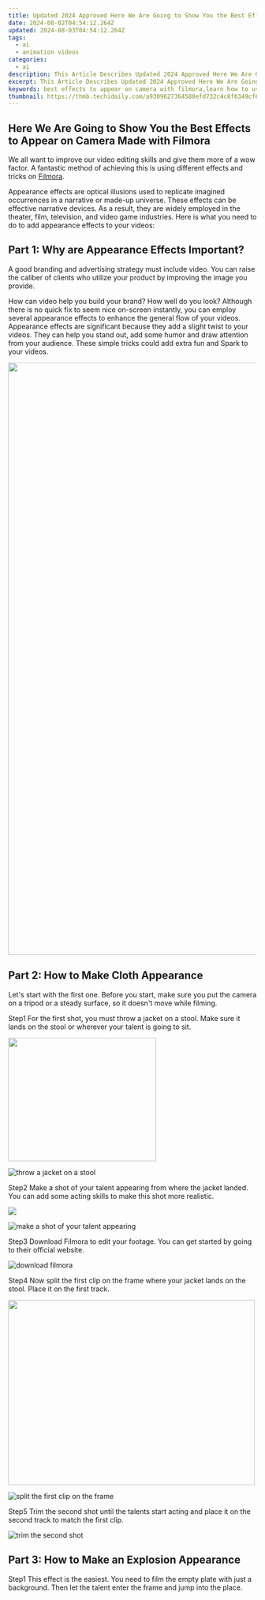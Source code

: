 ```yaml
---
title: Updated 2024 Approved Here We Are Going to Show You the Best Effects to Appear on Camera Made with Filmora
date: 2024-08-02T04:54:12.264Z
updated: 2024-08-03T04:54:12.264Z
tags: 
  - ai
  - animation videos
categories: 
  - ai
description: This Article Describes Updated 2024 Approved Here We Are Going to Show You the Best Effects to Appear on Camera Made with Filmora
excerpt: This Article Describes Updated 2024 Approved Here We Are Going to Show You the Best Effects to Appear on Camera Made with Filmora
keywords: best effects to appear on camera with filmora,learn how to use 3d camera tracking in adobe after effects and take your skills to the next level,you can make attractive videos by adding text behind objects this article will explain how to use wondershare filmora to create these videos,3 best effects to appear on camera made with filmora,how to record shots and edit them using wonderware filmora to create the super jump effect a complete guide for beginners,ai animation 3 best effects to appear on camera made with filmora,here we are going to show you the best effects to appear on camera made with filmora
thumbnail: https://thmb.techidaily.com/a9309627364580efd732c4c8f6349cf67c0dc25ea886bdb64936441ab4225274.png
---
```


## Here We Are Going to Show You the Best Effects to Appear on Camera Made with Filmora

We all want to improve our video editing skills and give them more of a wow factor. A fantastic method of achieving this is using different effects and tricks on [Filmora](https://tools.techidaily.com/wondershare/filmora/download/).

Appearance effects are optical illusions used to replicate imagined occurrences in a narrative or made-up universe. These effects can be effective narrative devices. As a result, they are widely employed in the theater, film, television, and video game industries. Here is what you need to do to add appearance effects to your videos:

## Part 1: Why are Appearance Effects Important?

A good branding and advertising strategy must include video. You can raise the caliber of clients who utilize your product by improving the image you provide.

How can video help you build your brand? How well do you look? Although there is no quick fix to seem nice on-screen instantly, you can employ several appearance effects to enhance the general flow of your videos. Appearance effects are significant because they add a slight twist to your videos. They can help you stand out, add some humor and draw attention from your audience. These simple tricks could add extra fun and Spark to your videos.

<!-- affiliate ads begin -->
<a href="https://engwe.pxf.io/c/5597632/2093504/25579" target="_top" id="2093504"><img src="//a.impactradius-go.com/display-ad/25579-2093504" border="0" alt="" width="1200" height="1200"/></a><img height="0" width="0" src="https://imp.pxf.io/i/5597632/2093504/25579" style="position:absolute;visibility:hidden;" border="0" />
<!-- affiliate ads end -->
## Part 2: How to Make Cloth Appearance

Let's start with the first one. Before you start, make sure you put the camera on a tripod or a steady surface, so it doesn't move while filming.

Step1 For the first shot, you must throw a jacket on a stool. Make sure it lands on the stool or wherever your talent is going to sit.

<!-- affiliate ads begin -->
<a href="https://printrendy.pxf.io/c/5597632/1453721/17020" target="_top" id="1453721"><img src="//a.impactradius-go.com/display-ad/17020-1453721" border="0" alt="" width="300" height="250"/></a><img height="0" width="0" src="https://imp.pxf.io/i/5597632/1453721/17020" style="position:absolute;visibility:hidden;" border="0" />
<!-- affiliate ads end -->
![throw a jacket on a stool](https://images.wondershare.com/filmora/article-images/2022/12/appearance_1.jpg)

Step2 Make a shot of your talent appearing from where the jacket landed. You can add some acting skills to make this shot more realistic.

<!-- affiliate ads begin -->
<a href="https://store.iobit.com/order/checkout.php?PRODS=4596923&QTY=1&AFFILIATE=108875&CART=1"><img src="https://secure.avangate.com/images/merchant/184260348236f9554fe9375772ff966e/ascscan_468X60.png" border="0"></a>
<!-- affiliate ads end -->
![make a shot of your talent appearing](https://images.wondershare.com/filmora/article-images/2022/12/appearance_2.jpg)

Step3 Download Filmora to edit your footage. You can get started by going to their official website.

![download filmora](https://images.wondershare.com/filmora/article-images/2022/12/appearance_3.jpg)

Step4 Now split the first clip on the frame where your jacket lands on the stool. Place it on the first track.

<!-- affiliate ads begin -->
<a href="https://electronicx.pxf.io/c/5597632/1872456/14483" target="_top" id="1872456"><img src="//a.impactradius-go.com/display-ad/14483-1872456" border="0" alt="" width="500" height="375"/></a><img height="0" width="0" src="https://imp.pxf.io/i/5597632/1872456/14483" style="position:absolute;visibility:hidden;" border="0" />
<!-- affiliate ads end -->
![split the first clip on the frame](https://images.wondershare.com/filmora/article-images/2022/12/appearance_4.jpg)

Step5 Trim the second shot until the talents start acting and place it on the second track to match the first clip.

![trim the second shot](https://images.wondershare.com/filmora/article-images/2022/12/appearance_5.jpg)

## Part 3: How to Make an Explosion Appearance

Step1 This effect is the easiest. You need to film the empty plate with just a background. Then let the talent enter the frame and jump into the place.

<!-- affiliate ads begin -->
<span id="1793213">
					<video width="1080" height="1620" style="cursor:pointer"
           poster="//a.impactradius-go.com/display-clicktoplayimage/1793213.jpeg"
           onclick="if(!this.playClicked){this.play();this.setAttribute('controls',true);this.playClicked=true;}">
	   <source src="//a.impactradius-go.com/display-ad/19135-1793213">
	   <img src="//a.impactradius-go.com/display-clicktoplayimage/1793213.jpeg" style="border: none; height: 100%; width: 100%; object-fit: contain">
	</video>
	<div style="width:1080px;text-align:center"><a href="javascript:window.open(decodeURIComponent('https%3A%2F%2Ftinyland.pxf.io%2Fc%2F5597632%2F1793213%2F19135'), '_blank');void(0);">Click here</a></div>
</span>
<img height="0" width="0" src="https://imp.pxf.io/i/5597632/1793213/19135" style="position:absolute;visibility:hidden;" border="0" />
<!-- affiliate ads end -->
![let the talent enter the frame](https://images.wondershare.com/filmora/article-images/2022/12/appearance_6.jpg)

Step2 Now import the clip into Filmora and place it onto the first video track.

Step3 Freeze the frame of the empty plate with just the background and extend it as necessary. Place the clip onto the second video track and trim it until the action of the talent jump starts.

<!-- affiliate ads begin -->
<a href="https://caperobbin.sjv.io/c/5597632/2006118/18460" target="_top" id="2006118"><img src="//a.impactradius-go.com/display-ad/18460-2006118" border="0" alt="" width="300" height="250"/></a><img height="0" width="0" src="https://imp.pxf.io/i/5597632/2006118/18460" style="position:absolute;visibility:hidden;" border="0" />
<!-- affiliate ads end -->
![freeze the frame of the empty plate](https://images.wondershare.com/filmora/article-images/2022/12/appearance_7.jpg)

Step4 Delete the rest on the left. The trick is to use some explosion or smoke effect to hide the transition.

Step5 Use the green screen sample in the default menu here. Add some smoke effects available in film stock. Place it on the third video track and move it to hide the transition.

<!-- affiliate ads begin -->
<a href="https://bluettieu.pxf.io/c/5597632/2042323/17091" target="_top" id="2042323"><img src="//a.impactradius-go.com/display-ad/17091-2042323" border="0" alt="BLUETTI NEW LAUNCH AC180T" width="3840" height="1600"/></a><img height="0" width="0" src="https://imp.pxf.io/i/5597632/2042323/17091" style="position:absolute;visibility:hidden;" border="0" />
<!-- affiliate ads end -->
![use the green screen sample](https://images.wondershare.com/filmora/article-images/2022/12/appearance_8.jpg)

## Part 4: How to Make Roof Appearance

The last trick here is combining the techniques from the two previous effects.

Step1 First, record the empty plate with just a background. Let the talent jump in the frame and set up a green screen for the talent to jump in front of it. It will look like they're falling from the ceiling.

![record the empty plate](https://images.wondershare.com/filmora/article-images/2022/12/appearance_9.jpg)

Step2 Now import the clip into Filmora again. Follow the steps from the second example so we have the subject appearing on the screen like this.

<!-- affiliate ads begin -->
<a href="https://coinrule.sjv.io/c/5597632/1958379/18409" target="_top" id="1958379"><img src="//a.impactradius-go.com/display-ad/18409-1958379" border="0" alt="" width="856" height="508"/></a><img height="0" width="0" src="https://imp.pxf.io/i/5597632/1958379/18409" style="position:absolute;visibility:hidden;" border="0" />
<!-- affiliate ads end -->
![import the clip into filmora again](https://images.wondershare.com/filmora/article-images/2022/12/appearance_10.jpg)

Step3 Add the green screenshot onto the third video track.

<!-- affiliate ads begin -->
<a href="https://store.iobit.com/order/checkout.php?PRODS=1468905&QTY=1&AFFILIATE=108875&CART=1"><img src="https://secure.avangate.com/images/merchant/184260348236f9554fe9375772ff966e/ascscan_728x90.png" border="0"></a>
<!-- affiliate ads end -->
![add the green screenshot onto the third video track](https://images.wondershare.com/filmora/article-images/2022/12/appearance_11.jpg)

Step4 Double-click on it, activate the setting window and then key out the background using the chroma key feature.

![activate the setting window](https://images.wondershare.com/filmora/article-images/2022/12/appearance_12.jpg)

Step5 Move the clip until it covers only the first frame of the appearing clip. Now keyframe the following subject from the outer frame to the final position.

<!-- affiliate ads begin -->
<h3 id="200610"><a href="https://sentrypc.7eer.net/c/5597632/200610/3022">Parental Control Software</a></h3>
<span class="text-ad-content">
	#1 Rated Parental Control Software.<br/>
	Monitor & Control all PC Activity!<br/>
		<cite style="color:green">sentrypc.com/parental-controls/</cite>
	</span><img height="0" width="0" src="https://sentrypc.7eer.net/i/5597632/200610/3022" style="position:absolute;visibility:hidden;" border="0" />
<!-- affiliate ads end -->
![move the clip](https://images.wondershare.com/filmora/article-images/2022/12/appearance_13.jpg)

Step6 Now search for some smoke effects and put it upside down. So it looks like the ceiling is broken when the subject falls. Then add some camera shake to the fall.

<!-- affiliate ads begin -->
<a href="https://twopages.pxf.io/c/5597632/2016067/18544" target="_top" id="2016067"><img src="//a.impactradius-go.com/display-ad/18544-2016067" border="0" alt="" width="1020" height="380"/></a><img height="0" width="0" src="https://imp.pxf.io/i/5597632/2016067/18544" style="position:absolute;visibility:hidden;" border="0" />
<!-- affiliate ads end -->
![search for some smoke effects](https://images.wondershare.com/filmora/article-images/2022/12/appearance_14.jpg)

Step7 Drag the camera shake effect back to the top track and shorten it to an ideal length. You can also add some sound effects if you want to this video.

![drag the camera shake effect back to the top track](https://images.wondershare.com/filmora/article-images/2022/12/appearance_15.jpg)

## Part 5: Tips to Look Good in Your Next Video

**1\. Be Clear About the Topic**

Intellectuals frequently complain that everyone has attention deficit disorder due to the Internet. According to studies, we only have an attention span of 8 seconds today. You need a punchy, concise message to keep viewers watching your video.

**2\. Don't Forget to Smile**

Individuals who smile frequently are perceived to be more confident and successful. Therefore, showing your audience that you are confident in your company and services is the best method to gain their trust.

**3\. Look into the Camera**

Direct eye contact with the camera lens is essential. Although it may seem enticing, your sole audience is the person directly in front of you when you're speaking.

Be mindful of the camera's confined area. Bring it up to eye level and keep your gaze there rather than elsewhere.

## Summary

There are several fantastic camera effects that you can experiment with in your videos. While some are well-known, others are less well-known and often used. We have mentioned the three fun ways to appear on camera above. We suggest using video editing software like Filmora to use these effects more effectively. You can use these appearance effects to create an atmosphere, make your story more understandable, or spice up the video.

[Free Download](https://tools.techidaily.com/wondershare/filmora/download/) For Win 7 or later(64-bit)

[Free Download](https://tools.techidaily.com/wondershare/filmora/download/) For macOS 10.14 or later

[Free Download](https://tools.techidaily.com/wondershare/filmora/download/) For macOS 10.14 or later

<ins class="adsbygoogle"
     style="display:block"
     data-ad-format="autorelaxed"
     data-ad-client="ca-pub-7571918770474297"
     data-ad-slot="1223367746"></ins>

<ins class="adsbygoogle"
     style="display:block"
     data-ad-format="autorelaxed"
     data-ad-client="ca-pub-7571918770474297"
     data-ad-slot="1223367746"></ins>

<!-- affiliate ads begin -->
<a href="https://laganoo.pxf.io/c/5597632/1657397/16446" target="_top" id="1657397"><img src="//a.impactradius-go.com/display-ad/16446-1657397" border="0" alt="" width="336" height="280"/></a><img height="0" width="0" src="https://imp.pxf.io/i/5597632/1657397/16446" style="position:absolute;visibility:hidden;" border="0" />
<!-- affiliate ads end -->
## How to Use Blender Green Screen

Blender is an open-source cross-platform 3D graphics program, but this doesn’t mean it’s a low-rent option. Just like commercial packages like Lightwave 3D, it is also a very capable compositing package. Unlike Lightwave, it is a modern node-based compositor like Nuke or Fusion. It’s not what the software is designed for, but it does a bangup job of green screen compositing, as you will soon see.

Blender green screen uses technique of the ****chroma key** a color is isolated (in our case the green of the****green screen**), or a particular luminance, it is removed and the area that was occupied by it becomes transparent, thus becoming part of the alpha channel. The transparent parts will thus show the video or the image below, which will thus define the environment in which the subject of the first movie will act.

<!-- affiliate ads begin -->
<a href="https://united.elfm.net/c/5597632/748964/4704" target="_top" id="748964"><img src="//a.impactradius-go.com/display-ad/4704-748964" border="0" alt="" width="300" height="250"/></a><img height="0" width="0" src="https://united.elfm.net/i/5597632/748964/4704" style="position:absolute;visibility:hidden;" border="0" />
<!-- affiliate ads end -->
## How to Use Green Screen in Blender

So we need to pull these two elements into Blender and pull a key on the green bits to make the background show through in as naturalistic a way as possible. Blender is a node-based compositor which means the control mechanism is nodes or little LEGO blocks of love which you place on the screen and link with little strings which form your signal path.

![blender](https://images.wondershare.com/filmora/article-images/blender-interface.jpg)

Locate the drop-down (it goes up, actually, but you know what we mean) at the bottom of the view, and select “Movie Clip Editor.”

Click the “Open” button and choose and load your green screen footage. (You can also load sequences of images for uncompressed keys in this step if you have the space, and the footage is the right size.)

Once the clip is loaded, go back to the drop-down and select Node Editor.

The screen will be blank, but just go to the bottom of the view and click the middle button marked “Node Tree Type” to Display, and then check the Use Nodes and Backdrop buttons.

Select the “Render Layers” node, and because we won’t need it you can delete it (on the Mac this is the Forward Delete key). Then move the Compositing node out of the way because we won’t need it yet.

****Note:** to zoom in and out of the nodes, use the centre scroll wheel of the mouse if you have it. To zoom in and out of the images you are working on, use the V and Alt-V keys.

****Compositing Nodes**

Click the Add menu in the bar at the bottom of the view and select “Input -> Movie Clip.” Select the green screen clip you added in the Movie Clip Editor. This is the input. We have to push this through a keyer to remove the green and make those areas transparent.

****Important:** in this program flow goes from left to right, so node inputs are on the left of a node, and outputs are on the right of a node.

Now select “Add -> Matte -> Keying” to add a keying node. Also “Add -> Output -> Viewer” to make the output from the key visible. Click on the little yellow dot next to Image output on the Input node, and drag it to Image input on the Keying node. Then drag the little dot next to Image output on the keying node, and drag it to the image input on the viewer node.

You now have to select the key colour, the colour which the keyer is changing to transparent. Click the Key Colour button on the Keying node, and this displays a colour selector. Click the eyedropper, and click on the image in the background somewhere on the green screen.

If you look carefully, you will see that there are some areas which still have a bit of colour and are not fully transparent. You can check this more accurately by dragging the string from the Matte output on the Keying node and linking to the input on the viewer. This is the key you have made. As you can see, the dark bits are supposed to be totally black, and there are still greys showing through. (This is because the source material wasn’t perfect.)

There are many different ways to fix this depending on the shot, but if it’s a reasonably well-shot green screen, all you will need to do is the following.

Adjust the Black Clip slider to expand the amount of greens which turn to black. Then adjust the White Clip to push the whites to prevent them from becoming transparent.

Once you have pure white and pure black, reconnect the image output of the keying node to the image input on the viewer, and you’ll see you have a decent key.

You can adjust the amount of fringing and spill (reflections from the green screen on the model), but generally the keyer does a good job of guessing that for you with a decently-shot green screen.

****Adding the background**

After this, adding the background is more of the same with a slight twist. “Add -> Input -> Movie Clip,” navigate to your background clip and load it.

To blend the two layers, you have to make a mix of the two clips so that the background shows through the now transparent bits of the foreground.

“Add -> Colour -> Mix node”. Take the output from the background clip, and feed it to the top image input of the mix node. Take the output from the keying node, and feed it into the lower image input on the mix node.

Click the Alpha channel button next to the drop-down on the mix node.

And finally we have our key. The background is way too sharp and makes the green screen footage look really soft and crappy, so we need to soften the background. There is a really nice Bokeh Blur filter in blender for just this purpose to make the background look out of focus and add lots of gorgeous Bokeh blobs.

“Add -> Filter -> Bokeh Blur” and put it between the background clip and the mix. In Blender, if you add a node and place it over a string between two nodes, the string goes yellow, and dropping it will automatically insert the new node into the signal path connecting inputs and outputs.

Finally add an image to the Bokeh Blur for the shape you want the bokeh to be; we opted for a donut-shaped iris pattern.

To render out your video, connect the output of the Mix node to the input of the compositing node we left lying about earlier. It’s okay for this output to be connected to the input node of the viewer, too, as this means we see progress while rendering.

Make sure you are set up to render the right amount of frames at 30fps in the render panel on the far right. 30fps for 5 seconds (the duration of our clip) is 150 frames. Insert 150 where it says End Fr.

Select a place and a filename to output to in the Output panel further down the right-hand side. Then to render, select the info menu bar from the top-left drop-down, and finally choose “Render Menu -> Render Animation,” and the render will begin.

<!-- affiliate ads begin -->
<a href="https://martinic.evyy.net/c/5597632/1422856/4482" target="_top" id="1422856"><img src="//a.impactradius-go.com/display-ad/4482-1422856" border="0" alt="" width="580" height="309"/></a>
<!-- affiliate ads end -->
## Wondershare Filmora

If you're just starting out with video editing, or just want a simple program that works, Wondershare Filmora might be what you're looking for. It has the essential tools, and anyone can learn to use it easily.

Wondershare Filmora is the one of best video editing software with cool features that compares to other competing video editing Softwares. Many video editing programs claim to offer professional results; Filmora is one of a few consumer-level tools that actually delivers.

[Try It Free](https://tools.techidaily.com/wondershare/filmora/download/)

For Win 7 or later (64-bit)

[Try It Free](https://tools.techidaily.com/wondershare/filmora/download/)

For macOS 10.12 or later

**Installation Steps**

1. Click the icon in the center of the Media Library to add files directly.
2. Go File > Import Media > Import Media Files.
3. Drag and drop to the Media Library directly.

While importing a media file, Wondershar Filmora may ask you if you wish to create a proxy file to accelerate the editing process. Select "Yes" to have a fast video editing experience.

![drag green screen](https://images.wondershare.com/filmora/guide/drag-green-screen-video-win.jpg)

You can also import video clips using your Touch Bar controls if your computer has Touch Bar.

<!-- affiliate ads begin -->
<a href="https://sentrypc.7eer.net/c/5597632/398457/3022" target="_top" id="398457"><img src="//a.impactradius-go.com/display-ad/3022-398457" border="0" alt="www.sentrypc.com" width="980" height="120"/></a><img height="0" width="0" src="https://sentrypc.7eer.net/i/5597632/398457/3022" style="position:absolute;visibility:hidden;" border="0" />
<!-- affiliate ads end -->
### Related FAQs

**How do I get rid of the green screen in blender?**

This is achieved by Compositing Nodes: Click the Add menu in the bar at the bottom of the view and select “Input -> Movie Clip.” Select the green screen clip you added in the Movie Clip Editor. This is the input. We have to push this through a keyer to remove the green and make those areas transparent.

**How do I get rid of objects in green screen?**

This can be done by following these prompts: Select “Add -> Matte -> Keying” to add a keying node. Also “Add -> Output -> Viewer” to make the output from the key visible. Click on the little yellow dot next to Image output on the Input node, and drag it to Image input on the Keying node. Then drag the little dot next to Image output on the keying node, and drag it to the image input on the viewer node.

<!-- affiliate ads begin -->
<a href="https://parisrhonecom.sjv.io/c/5597632/1896607/21553" target="_top" id="1896607"><img src="//a.impactradius-go.com/display-ad/21553-1896607" border="0" alt="" width="750" height="422"/></a><img height="0" width="0" src="https://imp.pxf.io/i/5597632/1896607/21553" style="position:absolute;visibility:hidden;" border="0" />
<!-- affiliate ads end -->
## Conclusion

Obviously, to get the best green screen composites you have to shoot good “plates.” “Plates” are the main bits of the shot that you bolt together in movie visual effects. You have the foreground plate and the green screen bit with an actor filmed in front of a green screen. Then you have the background plate which is the bit you want to show through the green bits of the foreground, making the whole thing look as though the background and foreground were filmed at the same time.

[Try It Free](https://tools.techidaily.com/wondershare/filmora/download/)

For macOS 10.12 or later

**Installation Steps**

1. Click the icon in the center of the Media Library to add files directly.
2. Go File > Import Media > Import Media Files.
3. Drag and drop to the Media Library directly.

While importing a media file, Wondershar Filmora may ask you if you wish to create a proxy file to accelerate the editing process. Select "Yes" to have a fast video editing experience.

<!-- affiliate ads begin -->
<a href="https://aspironcom.sjv.io/c/5597632/1941789/21554" target="_top" id="1941789"><img src="//a.impactradius-go.com/display-ad/21554-1941789" border="0" alt="" width="650" height="800"/></a><img height="0" width="0" src="https://imp.pxf.io/i/5597632/1941789/21554" style="position:absolute;visibility:hidden;" border="0" />
<!-- affiliate ads end -->
![drag green screen](https://images.wondershare.com/filmora/guide/drag-green-screen-video-win.jpg)

You can also import video clips using your Touch Bar controls if your computer has Touch Bar.

### Related FAQs

**How do I get rid of the green screen in blender?**

This is achieved by Compositing Nodes: Click the Add menu in the bar at the bottom of the view and select “Input -> Movie Clip.” Select the green screen clip you added in the Movie Clip Editor. This is the input. We have to push this through a keyer to remove the green and make those areas transparent.

**How do I get rid of objects in green screen?**

This can be done by following these prompts: Select “Add -> Matte -> Keying” to add a keying node. Also “Add -> Output -> Viewer” to make the output from the key visible. Click on the little yellow dot next to Image output on the Input node, and drag it to Image input on the Keying node. Then drag the little dot next to Image output on the keying node, and drag it to the image input on the viewer node.

## Conclusion

Obviously, to get the best green screen composites you have to shoot good “plates.” “Plates” are the main bits of the shot that you bolt together in movie visual effects. You have the foreground plate and the green screen bit with an actor filmed in front of a green screen. Then you have the background plate which is the bit you want to show through the green bits of the foreground, making the whole thing look as though the background and foreground were filmed at the same time.

[Try It Free](https://tools.techidaily.com/wondershare/filmora/download/)

For macOS 10.12 or later

**Installation Steps**

1. Click the icon in the center of the Media Library to add files directly.
2. Go File > Import Media > Import Media Files.
3. Drag and drop to the Media Library directly.

While importing a media file, Wondershar Filmora may ask you if you wish to create a proxy file to accelerate the editing process. Select "Yes" to have a fast video editing experience.

<!-- affiliate ads begin -->
<a href="https://zonlipartnershipprogram.pxf.io/c/5597632/1821134/17882" target="_top" id="1821134"><img src="//a.impactradius-go.com/display-ad/17882-1821134" border="0" alt="" width="320" height="250"/></a><img height="0" width="0" src="https://imp.pxf.io/i/5597632/1821134/17882" style="position:absolute;visibility:hidden;" border="0" />
<!-- affiliate ads end -->
![drag green screen](https://images.wondershare.com/filmora/guide/drag-green-screen-video-win.jpg)

You can also import video clips using your Touch Bar controls if your computer has Touch Bar.

### Related FAQs

**How do I get rid of the green screen in blender?**

This is achieved by Compositing Nodes: Click the Add menu in the bar at the bottom of the view and select “Input -> Movie Clip.” Select the green screen clip you added in the Movie Clip Editor. This is the input. We have to push this through a keyer to remove the green and make those areas transparent.

**How do I get rid of objects in green screen?**

This can be done by following these prompts: Select “Add -> Matte -> Keying” to add a keying node. Also “Add -> Output -> Viewer” to make the output from the key visible. Click on the little yellow dot next to Image output on the Input node, and drag it to Image input on the Keying node. Then drag the little dot next to Image output on the keying node, and drag it to the image input on the viewer node.

## Conclusion

Obviously, to get the best green screen composites you have to shoot good “plates.” “Plates” are the main bits of the shot that you bolt together in movie visual effects. You have the foreground plate and the green screen bit with an actor filmed in front of a green screen. Then you have the background plate which is the bit you want to show through the green bits of the foreground, making the whole thing look as though the background and foreground were filmed at the same time.

[Try It Free](https://tools.techidaily.com/wondershare/filmora/download/)

For macOS 10.12 or later

**Installation Steps**

1. Click the icon in the center of the Media Library to add files directly.
2. Go File > Import Media > Import Media Files.
3. Drag and drop to the Media Library directly.

While importing a media file, Wondershar Filmora may ask you if you wish to create a proxy file to accelerate the editing process. Select "Yes" to have a fast video editing experience.

<!-- affiliate ads begin -->
<a href="https://uperfect.sjv.io/c/5597632/1246754/15155" target="_top" id="1246754"><img src="//a.impactradius-go.com/display-ad/15155-1246754" border="0" alt="" width="600" height="600"/></a><img height="0" width="0" src="https://imp.pxf.io/i/5597632/1246754/15155" style="position:absolute;visibility:hidden;" border="0" />
<!-- affiliate ads end -->
![drag green screen](https://images.wondershare.com/filmora/guide/drag-green-screen-video-win.jpg)

You can also import video clips using your Touch Bar controls if your computer has Touch Bar.

<!-- affiliate ads begin -->
<a href="https://appsumo.8odi.net/c/5597632/2075475/7443" target="_top" id="2075475"><img src="//a.impactradius-go.com/display-ad/7443-2075475" border="0" alt="" width="1200" height="600"/></a><img height="0" width="0" src="https://appsumo.8odi.net/i/5597632/2075475/7443" style="position:absolute;visibility:hidden;" border="0" />
<!-- affiliate ads end -->
### Related FAQs

**How do I get rid of the green screen in blender?**

This is achieved by Compositing Nodes: Click the Add menu in the bar at the bottom of the view and select “Input -> Movie Clip.” Select the green screen clip you added in the Movie Clip Editor. This is the input. We have to push this through a keyer to remove the green and make those areas transparent.

**How do I get rid of objects in green screen?**

This can be done by following these prompts: Select “Add -> Matte -> Keying” to add a keying node. Also “Add -> Output -> Viewer” to make the output from the key visible. Click on the little yellow dot next to Image output on the Input node, and drag it to Image input on the Keying node. Then drag the little dot next to Image output on the keying node, and drag it to the image input on the viewer node.

## Conclusion

Obviously, to get the best green screen composites you have to shoot good “plates.” “Plates” are the main bits of the shot that you bolt together in movie visual effects. You have the foreground plate and the green screen bit with an actor filmed in front of a green screen. Then you have the background plate which is the bit you want to show through the green bits of the foreground, making the whole thing look as though the background and foreground were filmed at the same time.

<ins class="adsbygoogle"
     style="display:block"
     data-ad-format="autorelaxed"
     data-ad-client="ca-pub-7571918770474297"
     data-ad-slot="1223367746"></ins>



<!-- affiliate ads begin -->
<a href="https://versadesk.pxf.io/c/5597632/1892107/21290" target="_top" id="1892107"><img src="//a.impactradius-go.com/display-ad/21290-1892107" border="0" alt="" width="1200" height="628"/></a><img height="0" width="0" src="https://imp.pxf.io/i/5597632/1892107/21290" style="position:absolute;visibility:hidden;" border="0" />
<!-- affiliate ads end -->
## Learn How to Perform Velocity Edits on Your PC

If you are wondering what is velocity edit? Well, velocity editing is a term used in music production and MIDI (Musical Instrument Digital Interface) programming. When we talk about the velocity edit app, "velocity" refers to the intensity or force with which a note is played on a MIDI instrument, such as a keyboard. Velocity in a velocity editor is a parameter that gives expression to a MIDI performance to make the music sound more dynamic and realistic.

<!-- affiliate ads begin -->
<a href="https://zonlipartnershipprogram.pxf.io/c/5597632/1596691/17882" target="_top" id="1596691"><img src="//a.impactradius-go.com/display-ad/17882-1596691" border="0" alt="" width="728" height="90"/></a><img height="0" width="0" src="https://imp.pxf.io/i/5597632/1596691/17882" style="position:absolute;visibility:hidden;" border="0" />
<!-- affiliate ads end -->
## **Part1 Best 3 velocity edit softwares**

There are many velocity edit apps available that you can use as your velocity video editor. However, not every velocity edit app comes with multiple features and an easy to use interface. We outline some of the best velocity editor apps that you can download to do your velocity edit online.

### **01 Filmora**

Filmora is one of the best video editing software. You can use it to create, edit, and produce videos with a variety of features such as trimming, cropping, adding music, transitions, and special effects.

Filmora also has velocity editing option, which is a control feature within the software. Velocity editing, in this case, involves manipulating the playback speed of a video clip or a portion of a clip. You can use Filmora as your velocity app edit to speed up, slow down, or reverse clips to achieve different creative effects and to enhance the storytelling of your video.

Filmora offers a suite of video editing capabilities if you are a content creator. These features include Keyframing, Split Screen, and Motion Tracking, as well as user-friendly tools such as Instant Model, Preset Templates, and Auto Beat Sync for seamless editing.

* Great lifetime price deals
* Fast rendering of videos
* Supports multiple file formats
* Screen recording is available

* Monthly plans are expensive

### **02 Final Cut**

Final Cut is a professional video editing software that is used by filmmakers, video editors, and content creators for editing movies, TV shows, and various other types of video content. You can use it to add effects and transitions, and for color grading and correction. Final Cut also has built-in tools for editing and enhancing audio within the software.

However, Final Cut Pro is for the high-end users who produce videos on a large scale. Similarly, the hardware requirements for Final Cut Pro are big and you need a Mac to use Final Cut Pro. If your system is running on Windows 10, or Linux, you can’t use the software.

* Fast performance
* Supports 360-degree footage

* No mobile app
* A one-time purchase required

### **03 Capcut**

CapCut is a free, all-in-one velocity edit maker app for mobile video editing. CapCut is user-friendly and comes with a variety of velocity edit online features that make it suitable for creating short videos, especially for social media platforms. The intuitive graphical user interface makes it easier for users to use Capcut as a velocity editor.

* Rich copyrighted content which is free to use.
* A library of built-in templates.
* Available in multiple languages

* Advanced color grading tools are not well enough.
* Does not support higher frame rate than 60 FPS.

<!-- affiliate ads begin -->
<a href="https://lightailing.sjv.io/c/5597632/1638364/17190" target="_top" id="1638364"><img src="//a.impactradius-go.com/display-ad/17190-1638364" border="0" alt="" width="1280" height="720"/></a><img height="0" width="0" src="https://imp.pxf.io/i/5597632/1638364/17190" style="position:absolute;visibility:hidden;" border="0" />
<!-- affiliate ads end -->
## **Part2 How to do velocity edit in filmora?**

[AI velocity edit](https://tools.techidaily.com/wondershare/filmora/download/) For Win 7 or later(64-bit)

[AI velocity edit](https://tools.techidaily.com/wondershare/filmora/download/) For macOS 10.14 or later

1. Open Filmora and create a new project.
2. Import the video clip you want to edit into the media library.
3. Drag and drop the video clip onto the timeline.
4. Right-click on the video clip in the timeline and select **"Speed"** and choose **"Speed Ramping."**
5. In the speed settings window, choose **"Customize"** and make changes to the speed by entering a speed multiplier or using the slider.
6. Preview the edit to see if it achieves the desired effect and make further adjustments as needed.
7. Once done with the velocity edit, export the video by clicking on the **"Export"** button, choosing the desired format and settings.

## **Conclusion**

When it comes to video editing, velocity editing is a popular feature that content creators use frequently. A velocity editor lets you manipulate the speed and rhythm of video clips to create dynamic and engaging content. Various velocity edit apps have surfaced that offer a range of tools and features to enhance the video editing process. You can use these applications to alter the video velocity, create slow-motion effects, speed up scenes, or even reverse clips to suit the narrative flow of the content.

Choosing the right velocity edit maker helps you achieve the desired output in video projects, and there are many velocity app edit tools available online. Some applications like Filmora even offer the convenience of **velocity edit online** so that you can make quick adjustments to your videos without the need for extensive software installations. Fimora gives you the flexibility and accessibility of velocity editing, which makes it one of the best velocity editor tools for a streamlined and efficient editing process.

**02 Final Cut**

Final Cut is a professional video editing software that is used by filmmakers, video editors, and content creators for editing movies, TV shows, and various other types of video content. You can use it to add effects and transitions, and for color grading and correction. Final Cut also has built-in tools for editing and enhancing audio within the software.

However, Final Cut Pro is for the high-end users who produce videos on a large scale. Similarly, the hardware requirements for Final Cut Pro are big and you need a Mac to use Final Cut Pro. If your system is running on Windows 10, or Linux, you can’t use the software.

* Fast performance
* Supports 360-degree footage

* No mobile app
* A one-time purchase required

### **03 Capcut**

CapCut is a free, all-in-one velocity edit maker app for mobile video editing. CapCut is user-friendly and comes with a variety of velocity edit online features that make it suitable for creating short videos, especially for social media platforms. The intuitive graphical user interface makes it easier for users to use Capcut as a velocity editor.

* Rich copyrighted content which is free to use.
* A library of built-in templates.
* Available in multiple languages

* Advanced color grading tools are not well enough.
* Does not support higher frame rate than 60 FPS.

## **Part2 How to do velocity edit in filmora?**

[AI velocity edit](https://tools.techidaily.com/wondershare/filmora/download/) For Win 7 or later(64-bit)

[AI velocity edit](https://tools.techidaily.com/wondershare/filmora/download/) For macOS 10.14 or later

1. Open Filmora and create a new project.
2. Import the video clip you want to edit into the media library.
3. Drag and drop the video clip onto the timeline.
4. Right-click on the video clip in the timeline and select **"Speed"** and choose **"Speed Ramping."**
5. In the speed settings window, choose **"Customize"** and make changes to the speed by entering a speed multiplier or using the slider.
6. Preview the edit to see if it achieves the desired effect and make further adjustments as needed.
7. Once done with the velocity edit, export the video by clicking on the **"Export"** button, choosing the desired format and settings.

<!-- affiliate ads begin -->
<a href="https://mindmanager.sjv.io/c/5597632/1787667/20231" target="_top" id="1787667"><img src="//a.impactradius-go.com/display-ad/20231-1787667" border="0" alt="" width="728" height="90"/></a><img height="0" width="0" src="https://imp.pxf.io/i/5597632/1787667/20231" style="position:absolute;visibility:hidden;" border="0" />
<!-- affiliate ads end -->
## **Conclusion**

When it comes to video editing, velocity editing is a popular feature that content creators use frequently. A velocity editor lets you manipulate the speed and rhythm of video clips to create dynamic and engaging content. Various velocity edit apps have surfaced that offer a range of tools and features to enhance the video editing process. You can use these applications to alter the video velocity, create slow-motion effects, speed up scenes, or even reverse clips to suit the narrative flow of the content.

Choosing the right velocity edit maker helps you achieve the desired output in video projects, and there are many velocity app edit tools available online. Some applications like Filmora even offer the convenience of **velocity edit online** so that you can make quick adjustments to your videos without the need for extensive software installations. Fimora gives you the flexibility and accessibility of velocity editing, which makes it one of the best velocity editor tools for a streamlined and efficient editing process.

<ins class="adsbygoogle"
     style="display:block"
     data-ad-format="autorelaxed"
     data-ad-client="ca-pub-7571918770474297"
     data-ad-slot="1223367746"></ins>

## Learn How to Effortlessly Mirror Video Clips in Adobe Premiere Pro with This Step-by-Step Guide. Perfect for Creating a Symmetrical Look in Your Videos

Video editing is a crucial part of filmmaking, and it can make or break the outcome of a project. Adobe Premiere Pro is a widely used video editing software that provides a vast range of tools for professional video editing. One of the features that Premiere Pro offers is the ability to mirror video clips, which can add an interesting visual element to your footage.

In this article, we will look at how to mirror a video clip in Premiere Pro in a few simple steps. Whether you're a seasoned video editor or just starting, this guide will help you achieve the desired effect in your videos. From basic mirroring to advanced techniques, we will cover everything you need to know to create a symmetrical and visually appealing look in your projects.

![mirror videos in adobe premiere pro](https://images.wondershare.com/filmora/article-images/adobe-premiere-pro-mirror-video.JPG)

## What Is To "Mirror" a Video?

Mirroring a video in Adobe Premiere Pro refers to reflecting the footage along either the horizontal or vertical axis. This results in the composition being flipped and reversed, creating a reflection-like effect. Flipping a video is distinct from rotating it, as the orientation of the elements is changed, but their position remains the same.

Flipping can serve both creative and practical purposes. On the one hand, it can add a unique and visually interesting element to a project, creating a form of self-reflection or self-analysis. On the other hand, flipping can also be used to correct videos accidentally captured upside down. For example, flipping a video recorded with a selfie camera along the horizontal axis will correctly display the right side up.

It is important to note the distinction between flipping and rotating a video. A flipped video will look like a mirror image, whereas a video rotated 180 degrees will not. By understanding the differences between these techniques, you can effectively use mirroring to achieve the desired result in your projects.

### How To Mirror a Video in Adobe Premiere Pro

Mirroring a video in Adobe Premiere Pro is a quick and simple process that can add a unique and visually appealing touch to your projects. Whether you want to create a symmetrical look or experiment with a new visual style, this guide will mirror a video clip in Premiere Pro. From basic to advanced techniques, you'll be able to create stunning and reflective videos in no time. So, let's get started!

Step1 **Choose** the "**Effects**" option from the menu.

![adobe premiere pro effects tab](https://images.wondershare.com/filmora/article-images/adobe-premiere-pro-effects-tab.jpg)

Step2 **Look** for the "**Transform**" tab.

![adobe premiere pro transform tab](https://images.wondershare.com/filmora/article-images/adobe-premiere-pro-transform-tab.jpg)

Step3 **Pick** the "**Horizontal** **Flip**" or "**Vertical** **Flip**" from the drop-down list.

<!-- affiliate ads begin -->
<a href="https://shop.mondly.com/affiliate.php?ACCOUNT=ATISTUDI&AFFILIATE=108875&PATH=https%3A%2F%2Fwww.mondly.com%3FAFFILIATE%3D108875%26RESOURCE%3D%2BGeneral%2B970x90%2B"><img src="https://secure.avangate.com/images/merchant/69c418c33ec2e1a4267fa9bb77fa1428/general-970x90.gif" border="0"></a>
<!-- affiliate ads end -->
![adobe premiere pro horizontal or vertical flip](https://images.wondershare.com/filmora/article-images/adobe-premiere-pro-horizontal-or-vertical-flip.jpg)

Step4 **Drag** the desired flip onto the selected clip, which will immediately reverse the image displayed on the Program Monitor.

<!-- affiliate ads begin -->
<a href="https://ukaidot.sjv.io/c/5597632/1793237/19578" target="_top" id="1793237"><img src="//a.impactradius-go.com/display-ad/19578-1793237" border="0" alt="" width="1200" height="1200"/></a><img height="0" width="0" src="https://imp.pxf.io/i/5597632/1793237/19578" style="position:absolute;visibility:hidden;" border="0" />
<!-- affiliate ads end -->
![adobe premiere pro apply effect](https://images.wondershare.com/filmora/article-images/adobe-premiere-pro-apply-effect.jpg)

### How To Create Mirror Video Effect in Premiere Pro

Creating a mirror video effect in Adobe Premiere Pro opens up a world of artistic possibilities for your projects. With the right techniques, you can create visually appealing and symmetrical videos that stand out from the crowd. This guide will show you how to master the art of mirror video effects in Premiere Pro, from the basics to more advanced techniques. Get ready to explore the creative side of video editing and elevate your projects to the next level.

Step1 **Access** the "**Effects**" menu and **select** "**Video Effects**."

<!-- affiliate ads begin -->
<a href="https://funwhole.sjv.io/c/5597632/1702887/17189" target="_top" id="1702887"><img src="//a.impactradius-go.com/display-ad/17189-1702887" border="0" alt="" width="1000" height="1000"/></a><img height="0" width="0" src="https://imp.pxf.io/i/5597632/1702887/17189" style="position:absolute;visibility:hidden;" border="0" />
<!-- affiliate ads end -->
![adobe premiere pro video effects](https://images.wondershare.com/filmora/article-images/adobe-premiere-pro-video-effects.jpg)

Step2 **Pick** "**Distort**", then the "**Mirror**".

<!-- affiliate ads begin -->
<a href="https://store.revouninstaller.com/order/checkout.php?PRODS=28010250&QTY=1&AFFILIATE=108875&CART=1"><img src="https://secure.avangate.com/images/merchant/4282ec8de8c9be897e7aff4aa231b1a4/336__280a.jpg" border="0"></a>
<!-- affiliate ads end -->
![adobe premiere pro distort mirror effect](https://images.wondershare.com/filmora/article-images/adobe-premiere-pro-distort-mirror-effect.jpg)

Step3 **Apply** the Mirror effect to your clip.

<!-- affiliate ads begin -->
<span id="1993652">
					<video width="720" height="300" style="cursor:pointer"
           poster="//a.impactradius-go.com/display-clicktoplayimage/1993652.jpeg"
           onclick="if(!this.playClicked){this.play();this.setAttribute('controls',true);this.playClicked=true;}">
	   <source src="//a.impactradius-go.com/display-ad/22993-1993652">
	   <img src="//a.impactradius-go.com/display-clicktoplayimage/1993652.jpeg" style="border: none; height: 100%; width: 100%; object-fit: contain">
	</video>
	<div style="width:720px;text-align:center"><a href="javascript:window.open(decodeURIComponent('https%3A%2F%2Fhomestyler.sjv.io%2Fc%2F5597632%2F1993652%2F22993'), '_blank');void(0);">Click here</a></div>
</span>
<img height="0" width="0" src="https://imp.pxf.io/i/5597632/1993652/22993" style="position:absolute;visibility:hidden;" border="0" />
<!-- affiliate ads end -->
![adobe premiere pro apply mirror effect](https://images.wondershare.com/filmora/article-images/adobe-premiere-pro-apply-mirror-effect.jpg)

Step4 **Adjust** "**Reflection** **Center**" for side-by-side effect or "**Reflection** **Angle**" for up-and-down effect in the Effect Controls panel.

![adobe premiere pro adjust reflection angle](https://images.wondershare.com/filmora/article-images/adobe-premiere-pro-adjust-reflection-angle.jpg)

## \[Bonus\] Wondershare Filmora – A Great Alternative to Premiere Pro Mirror Tool

[Wondershare Filmora](https://tools.techidaily.com/wondershare/filmora/download/) is a great alternative to Adobe Premiere Pro for video editing. Not only does it offer an intuitive interface for both beginners and professionals, but it also offers a range of video editing tools and features. One of those features is its ability to easily mirror a video. With Filmora, you can flip your videos vertically or horizontally with just a few clicks.

[Free Download](https://tools.techidaily.com/wondershare/filmora/download/) For Win 7 or later(64-bit)

[Free Download](https://tools.techidaily.com/wondershare/filmora/download/) For macOS 10.14 or later

![filmora flip tool](https://images.wondershare.com/filmora/article-images/filmora-flip-tool.jpg)

Filmora also offers a variety of creative video effects and templates, making it easy to add a unique touch to your projects. In addition, its built-in audio editing tools allow you to create professional-sounding soundtracks for your videos. Filmora's easy-to-use keyframe animation feature gives you precise control over the animation of your elements, allowing you to add movement and bring your videos to life.

Furthermore, Filmora's advanced color correction tools help you achieve the perfect color balance in your videos. Whether you're a beginner or a professional, Wondershare Filmora is a great option for anyone looking for a powerful and easy-to-use video editor.

<!-- affiliate ads begin -->
<a href="https://boody-eco-wear.pxf.io/c/5597632/1567905/13846" target="_top" id="1567905"><img src="//a.impactradius-go.com/display-ad/13846-1567905" border="0" alt="" width="300" height="250"/></a><img height="0" width="0" src="https://imp.pxf.io/i/5597632/1567905/13846" style="position:absolute;visibility:hidden;" border="0" />
<!-- affiliate ads end -->
### How To Mirror a Video Clip With Wondershare Filmora

Mirroring a video clip is a simple process with Wondershare Filmora. This video editing software provides an intuitive and user-friendly interface, making it easy to achieve the desired result.

To mirror your video in Filmora, you can follow a few straightforward steps. Whether you want to flip your video horizontally or vertically, Filmora's mirroring tool will help you achieve the perfect reflection with just a few clicks. So, if you're looking for an alternative to Adobe Premiere Pro, Wondershare Filmora is a great option to consider for your video editing needs.

Step1 Within the "**Flip**" section, there are four options available. To **flip** the clip from left to right, **select** the "**Flip Horizontal**" icon, or if you want to turn the clip upside down, **choose** the "**Flip** " option.

<!-- affiliate ads begin -->
<a href="https://printrendy.pxf.io/c/5597632/1453720/17020" target="_top" id="1453720"><img src="//a.impactradius-go.com/display-ad/17020-1453720" border="0" alt="" width="300" height="250"/></a><img height="0" width="0" src="https://imp.pxf.io/i/5597632/1453720/17020" style="position:absolute;visibility:hidden;" border="0" />
<!-- affiliate ads end -->
![filmora rotate clockwise or counterclockwise](https://images.wondershare.com/filmora/article-images/filmora-flip-horizontal-or-vertical.jpg)

Step2 You can **rotate** the clip by clicking either the "**Clockwise**" or "**Counterclockwise**" icons under the Rotate section.

![filmora rotate clockwise or counterclockwise](https://images.wondershare.com/filmora/article-images/filmora-rotate-clockwise-or-counterclockwise.jpg)

Step3 If you want to specify the rotation angle, you can either **enter** a value in the box under the Rotate tab or **manipulate** the dot in the circle to achieve the desired angle.

<!-- affiliate ads begin -->
<a href="https://appsumo.8odi.net/c/5597632/2068407/7443" target="_top" id="2068407"><img src="//a.impactradius-go.com/display-ad/7443-2068407" border="0" alt="" width="1200" height="600"/></a><img height="0" width="0" src="https://appsumo.8odi.net/i/5597632/2068407/7443" style="position:absolute;visibility:hidden;" border="0" />
<!-- affiliate ads end -->
![filmora edit rotation angle](https://images.wondershare.com/filmora/article-images/filmora-edit-rotation-angle.jpg)

<!-- affiliate ads begin -->
<a href="https://shop.mondly.com/affiliate.php?ACCOUNT=ATISTUDI&AFFILIATE=108875&PATH=https%3A%2F%2Fwww.mondly.com%3FAFFILIATE%3D108875%26RESOURCE%3D%2BEducational%2B300x600%2B"><img src="https://secure.avangate.com/images/merchant/69c418c33ec2e1a4267fa9bb77fa1428/educational-300x600.gif" border="0"></a>
<!-- affiliate ads end -->
### How To Create Mirror Video Effect in Wondershare Filmora

Wondershare Filmora is an excellent video editing software that offers a simple solution for creating a mirror video effect. Its intuitive interface and powerful features make it possible for amateur and professional video editors to achieve stunning results. Filmora provides users with an array of tools to create a mirror effect on their video clip effortlessly.

Whether you want to create a reversed image, flip the orientation vertically, or rotate the clip in a specific direction, Filmora has got you covered. Let's see how to create a mirror video effect with Wondershare Filmora.

Step1 **Add** the video clip to a video track on the timeline

![filmora add video to timeline](https://images.wondershare.com/filmora/article-images/filmora-add-video-to-timeline.jpg)

Step2 **Click** the "**Filters**" icon and **choose** the "**Distortion**" category

![filmora distortion effects](https://images.wondershare.com/filmora/article-images/filmora-distortion-effects.jpg)

Step3 **Locate** the "**Mirror**" effect, **drag and drop** it to the filter track, and **adjust** its duration to match the video clip

<!-- affiliate ads begin -->
<a href="https://appsumo.8odi.net/c/5597632/2068416/7443" target="_top" id="2068416"><img src="//a.impactradius-go.com/display-ad/7443-2068416" border="0" alt="" width="1200" height="600"/></a><img height="0" width="0" src="https://appsumo.8odi.net/i/5597632/2068416/7443" style="position:absolute;visibility:hidden;" border="0" />
<!-- affiliate ads end -->
![filmora add mirror effect](https://images.wondershare.com/filmora/article-images/filmora-add-mirror-effect.jpg)

Step4 **Preview** the results in the Preview Window before exporting the video from Filmora.

![filmora edit effect duration](https://images.wondershare.com/filmora/article-images/filmora-edit-effect-duration.jpg)

## Conclusion

Mirroring a video can add an interesting and unique visual effect to your videos. Adobe Premiere Pro and Wondershare Filmora provide easy-to-use tools to achieve this effect. While Premiere Pro offers more advanced features and customization options, Filmora provides a simpler and more user-friendly interface for those who want to achieve the same results without the hassle. Whichever option you choose, you can create stunning mirror videos in no time.

[Free Download](https://tools.techidaily.com/wondershare/filmora/download/) For macOS 10.14 or later

<!-- affiliate ads begin -->
<a href="https://secure.2checkout.com/order/checkout.php?PRODS=4715391&QTY=1&AFFILIATE=108875&CART=1"><img src="https://secure.avangate.com/images/merchant/7f687767ccf20fcea1c9dc4a5adc2326/Digisigner_banner_728_x_90_color_version.png" border="0"></a>
<!-- affiliate ads end -->
![filmora flip tool](https://images.wondershare.com/filmora/article-images/filmora-flip-tool.jpg)

Filmora also offers a variety of creative video effects and templates, making it easy to add a unique touch to your projects. In addition, its built-in audio editing tools allow you to create professional-sounding soundtracks for your videos. Filmora's easy-to-use keyframe animation feature gives you precise control over the animation of your elements, allowing you to add movement and bring your videos to life.

Furthermore, Filmora's advanced color correction tools help you achieve the perfect color balance in your videos. Whether you're a beginner or a professional, Wondershare Filmora is a great option for anyone looking for a powerful and easy-to-use video editor.

### How To Mirror a Video Clip With Wondershare Filmora

Mirroring a video clip is a simple process with Wondershare Filmora. This video editing software provides an intuitive and user-friendly interface, making it easy to achieve the desired result.

To mirror your video in Filmora, you can follow a few straightforward steps. Whether you want to flip your video horizontally or vertically, Filmora's mirroring tool will help you achieve the perfect reflection with just a few clicks. So, if you're looking for an alternative to Adobe Premiere Pro, Wondershare Filmora is a great option to consider for your video editing needs.

Step1 Within the "**Flip**" section, there are four options available. To **flip** the clip from left to right, **select** the "**Flip Horizontal**" icon, or if you want to turn the clip upside down, **choose** the "**Flip** " option.

![filmora rotate clockwise or counterclockwise](https://images.wondershare.com/filmora/article-images/filmora-flip-horizontal-or-vertical.jpg)

Step2 You can **rotate** the clip by clicking either the "**Clockwise**" or "**Counterclockwise**" icons under the Rotate section.

![filmora rotate clockwise or counterclockwise](https://images.wondershare.com/filmora/article-images/filmora-rotate-clockwise-or-counterclockwise.jpg)

Step3 If you want to specify the rotation angle, you can either **enter** a value in the box under the Rotate tab or **manipulate** the dot in the circle to achieve the desired angle.

<!-- affiliate ads begin -->
<a href="https://laganoo.pxf.io/c/5597632/1657399/16446" target="_top" id="1657399"><img src="//a.impactradius-go.com/display-ad/16446-1657399" border="0" alt="" width="728" height="90"/></a><img height="0" width="0" src="https://imp.pxf.io/i/5597632/1657399/16446" style="position:absolute;visibility:hidden;" border="0" />
<!-- affiliate ads end -->
![filmora edit rotation angle](https://images.wondershare.com/filmora/article-images/filmora-edit-rotation-angle.jpg)

### How To Create Mirror Video Effect in Wondershare Filmora

Wondershare Filmora is an excellent video editing software that offers a simple solution for creating a mirror video effect. Its intuitive interface and powerful features make it possible for amateur and professional video editors to achieve stunning results. Filmora provides users with an array of tools to create a mirror effect on their video clip effortlessly.

Whether you want to create a reversed image, flip the orientation vertically, or rotate the clip in a specific direction, Filmora has got you covered. Let's see how to create a mirror video effect with Wondershare Filmora.

Step1 **Add** the video clip to a video track on the timeline

![filmora add video to timeline](https://images.wondershare.com/filmora/article-images/filmora-add-video-to-timeline.jpg)

Step2 **Click** the "**Filters**" icon and **choose** the "**Distortion**" category

![filmora distortion effects](https://images.wondershare.com/filmora/article-images/filmora-distortion-effects.jpg)

Step3 **Locate** the "**Mirror**" effect, **drag and drop** it to the filter track, and **adjust** its duration to match the video clip

![filmora add mirror effect](https://images.wondershare.com/filmora/article-images/filmora-add-mirror-effect.jpg)

Step4 **Preview** the results in the Preview Window before exporting the video from Filmora.

<!-- affiliate ads begin -->
<a href="https://shop.mondly.com/affiliate.php?ACCOUNT=ATISTUDI&AFFILIATE=108875&PATH=https%3A%2F%2Fwww.mondly.com%3FAFFILIATE%3D108875%26RESOURCE%3D%2BEducational%2B970x90%2B"><img src="https://secure.avangate.com/images/merchant/69c418c33ec2e1a4267fa9bb77fa1428/educational-970x90.gif" border="0"></a>
<!-- affiliate ads end -->
![filmora edit effect duration](https://images.wondershare.com/filmora/article-images/filmora-edit-effect-duration.jpg)

<!-- affiliate ads begin -->
<a href="https://thefitville.pxf.io/c/5597632/1526796/15852" target="_top" id="1526796"><img src="//a.impactradius-go.com/display-ad/15852-1526796" border="0" alt="" width="1200" height="628"/></a><img height="0" width="0" src="https://imp.pxf.io/i/5597632/1526796/15852" style="position:absolute;visibility:hidden;" border="0" />
<!-- affiliate ads end -->
## Conclusion

Mirroring a video can add an interesting and unique visual effect to your videos. Adobe Premiere Pro and Wondershare Filmora provide easy-to-use tools to achieve this effect. While Premiere Pro offers more advanced features and customization options, Filmora provides a simpler and more user-friendly interface for those who want to achieve the same results without the hassle. Whichever option you choose, you can create stunning mirror videos in no time.

<ins class="adsbygoogle"
     style="display:block"
     data-ad-format="autorelaxed"
     data-ad-client="ca-pub-7571918770474297"
     data-ad-slot="1223367746"></ins>

<ins class="adsbygoogle"
     style="display:block"
     data-ad-client="ca-pub-7571918770474297"
     data-ad-slot="8358498916"
     data-ad-format="auto"
     data-full-width-responsive="true"></ins>









